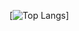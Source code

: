 <!--![Juice's GitHub stats](https://github-readme-stats.vercel.app/api?username=Juicesyo&count_private=true)-->
[![Top Langs](https://github-readme-stats.vercel.app/api/top-langs/?username=Juicesyo&layout=compact)]

<!--
**Juicesyo/Juicesyo** is a ✨ _special_ ✨ repository because its `README.md` (this file) appears on your GitHub profile.

Here are some ideas to get you started:

- 🔭 I’m currently working on ...
- 🌱 I’m currently learning ...
- 👯 I’m looking to collaborate on ...
- 🤔 I’m looking for help with ...
- 💬 Ask me about ...
- 📫 How to reach me: ...
- 😄 Pronouns: ...
- ⚡ Fun fact: ...
-->

